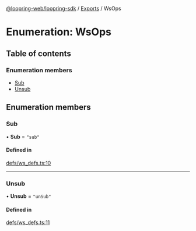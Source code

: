 [@loopring-web/loopring-sdk](../README.md) / [Exports](../modules.md) / WsOps

# Enumeration: WsOps

## Table of contents

### Enumeration members

- [Sub](WsOps.md#sub)
- [Unsub](WsOps.md#unsub)

## Enumeration members

### Sub

• **Sub** = `"sub"`

#### Defined in

[defs/ws_defs.ts:10](https://github.com/Loopring/loopring_sdk/blob/ee2acc4/src/defs/ws_defs.ts#L10)

___

### Unsub

• **Unsub** = `"unSub"`

#### Defined in

[defs/ws_defs.ts:11](https://github.com/Loopring/loopring_sdk/blob/ee2acc4/src/defs/ws_defs.ts#L11)
